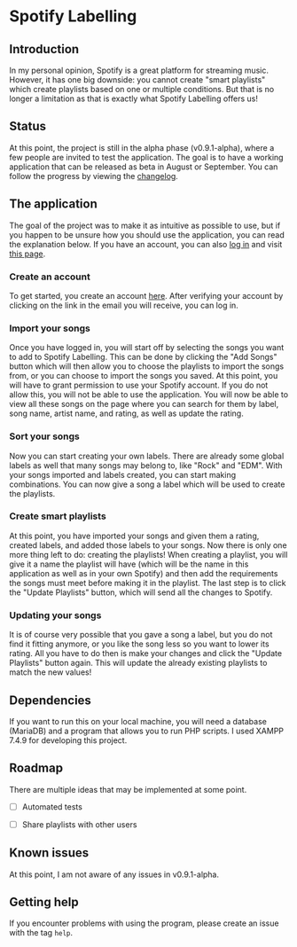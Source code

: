 # Spotify Labelling
## Introduction
In my personal opinion, Spotify is a great platform for streaming music. However, it has one big downside: you cannot create "smart playlists" which create playlists based on one or multiple conditions. But that is no longer a limitation as that is exactly what Spotify Labelling offers us!



## Status
At this point, the project is still in the alpha phase (v0.9.1-alpha), where a few people are invited to test the application. The goal is to have a working application that can be released as beta in August or September. You can follow the progress by viewing the [changelog](https://github.com/BrentMeeusen/Spotify-Labelling/blob/master/CHANGELOG.md).



## The application
The goal of the project was to make it as intuitive as possible to use, but if you happen to be unsure how you should use the application, you can read the explanation below. If you have an account, you can also [log in](http://spotify-labelling.21webb.nl/) and visit [this page](http://spotify-labelling.21webb.nl/how-it-works).

### Create an account
To get started, you create an account [here](http://spotify-labelling.21webb.nl/register). After verifying your account by clicking on the link in the email you will receive, you can log in.

### Import your songs
Once you have logged in, you will start off by selecting the songs you want to add to Spotify Labelling. This can be done by clicking the "Add Songs" button which will then allow you to choose the playlists to import the songs from, or you can choose to import the songs you saved. At this point, you will have to grant permission to use your Spotify account. If you do not allow this, you will not be able to use the application. You will now be able to view all these songs on the page where you can search for them by label, song name, artist name, and rating, as well as update the rating.

### Sort your songs
Now you can start creating your own labels. There are already some global labels as well that many songs may belong to, like "Rock" and "EDM". With your songs imported and labels created, you can start making combinations. You can now give a song a label which will be used to create the playlists.

### Create smart playlists
At this point, you have imported your songs and given them a rating, created labels, and added those labels to your songs. Now there is only one more thing left to do: creating the playlists! When creating a playlist, you will give it a name the playlist will have (which will be the name in this application as well as in your own Spotify) and then add the requirements the songs must meet before making it in the playlist. The last step is to click the "Update Playlists" button, which will send all the changes to Spotify.

### Updating your songs
It is of course very possible that you gave a song a label, but you do not find it fitting anymore, or you like the song less so you want to lower its rating. All you have to do then is make your changes and click the "Update Playlists" button again. This will update the already existing playlists to match the new values!



## Dependencies
If you want to run this on your local machine, you will need a database (MariaDB) and a program that allows you to run PHP scripts. I used XAMPP 7.4.9 for developing this project.



<!-- ## Test the software -->



## Roadmap
There are multiple ideas that may be implemented at some point.

* [ ] Automated tests
* [ ] Share playlists with other users



## Known issues
At this point, I am not aware of any issues in v0.9.1-alpha.



## Getting help
If you encounter problems with using the program, please create an issue with the tag `help`.


